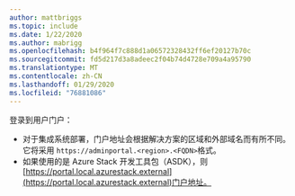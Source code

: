 ```yaml
---
author: mattbriggs
ms.topic: include
ms.date: 1/22/2020
ms.author: mabrigg
ms.openlocfilehash: b4f964f7c888d1a06572328432ff6ef20127b70c
ms.sourcegitcommit: fd5d217d3a8adeec2f04b74d4728e709a4a95790
ms.translationtype: MT
ms.contentlocale: zh-CN
ms.lasthandoff: 01/29/2020
ms.locfileid: "76881086"
---
```

登录到用户门户： 

* 对于集成系统部署，门户地址会根据解决方案的区域和外部域名而有所不同。 它将采用 `https://adminportal.<region>.<FQDN>`格式。
* 如果使用的是 Azure Stack 开发工具包（ASDK），则[https://portal.local.azurestack.external](https://portal.local.azurestack.external)门户地址。